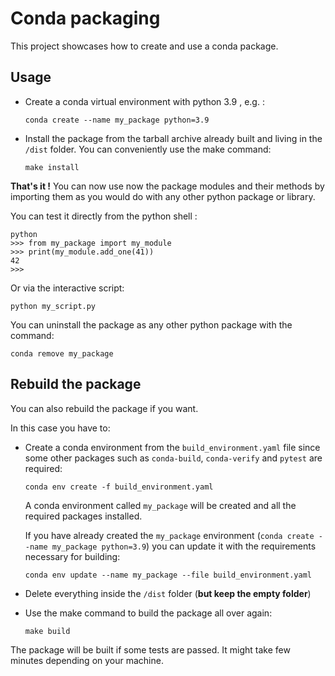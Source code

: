 # Conda packaging
This project showcases how to create and use a conda package.

## Usage

- Create a conda virtual environment with python 3.9 , e.g. :
   ```
   conda create --name my_package python=3.9
   ```

- Install the package from the tarball archive already built and living in the `/dist` folder.
You can conveniently use the make command:
   ```
   make install
   ```

**That's it !** You can now use now the package modules and their methods by importing them as you would do with any other python package or library.


You can test it directly from the python shell :
```
python
>>> from my_package import my_module
>>> print(my_module.add_one(41))
42
>>>
```

Or via the interactive script:
```
python my_script.py
```

You can uninstall the package as any other python package with the command:
```
conda remove my_package 
```

## Rebuild the package

You can also rebuild the package if you want.

In this case you have to: 
- Create a conda environment from the `build_environment.yaml` file since some other packages such as `conda-build`, `conda-verify` and `pytest` are required:
   ```
   conda env create -f build_environment.yaml
   ```
   A conda environment called `my_package` will be created and all the required packages installed.


   If you have already created the `my_package` environment (`conda create --name my_package python=3.9`) you can update it with the requirements necessary for building:
   ```
   conda env update --name my_package --file build_environment.yaml
   ```

- Delete everything inside the `/dist` folder (**but keep the empty folder**)
- Use the make command to build the package all over again:
   ```
   make build
   ```

The package will be built if some tests are passed. It might take few minutes depending on your machine.
